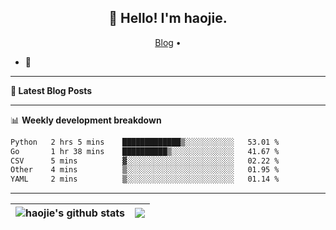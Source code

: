 <h2 align="center">👋 Hello! I'm haojie.</h2>
<p align="center">
  <a href="https://aoyouer.com">Blog</a> •
</p>


- 🔭 


-------

**📝 Latest Blog Posts**


-------

📊 **Weekly development breakdown**
<!--START_SECTION:waka-->

```txt
Python   2 hrs 5 mins    █████████████▒░░░░░░░░░░░   53.01 %
Go       1 hr 38 mins    ██████████▒░░░░░░░░░░░░░░   41.67 %
CSV      5 mins          ▓░░░░░░░░░░░░░░░░░░░░░░░░   02.22 %
Other    4 mins          ▒░░░░░░░░░░░░░░░░░░░░░░░░   01.95 %
YAML     2 mins          ▒░░░░░░░░░░░░░░░░░░░░░░░░   01.14 %
```

<!--END_SECTION:waka-->

-------



| <img align="center" src="https://github-readme-stats.vercel.app/api?username=haojie06&show_icons=true&theme=graywhite&show_icons=true&count_private=true&include_all_commits=true&hide_border=true" alt="haojie's github stats" /> | <img align="center" src="https://github-readme-stats.vercel.app/api/top-langs/?username=haojie06&layout=compact&theme=graywhite&hide_border=true&hide=css,html" /> |
| ------------- | ------------- |


